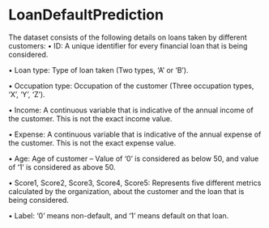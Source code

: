 # LoanDefaultPrediction
The dataset consists of the following details on loans taken by different customers:  • ID: A unique identifier for every financial loan that is being considered.

• Loan type: Type of loan taken (Two types, ‘A’ or ‘B’).

• Occupation type: Occupation of the customer (Three occupation types, ‘X’, ‘Y’, ‘Z’).

• Income: A continuous variable that is indicative of the annual income of the customer. This is not the exact income value.

• Expense: A continuous variable that is indicative of the annual expense of the customer. This is not the exact expense value.

• Age: Age of customer – Value of ‘0’ is considered as below 50, and value of ‘1’ is considered as above 50.

• Score1, Score2, Score3, Score4, Score5: Represents five different metrics calculated by the organization, about the customer and the loan that is being considered.

• Label: ‘0’ means non-default, and ‘1’ means default on that loan.
